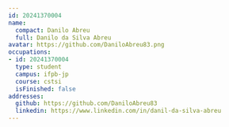 ```yaml
---
id: 20241370004
name:
  compact: Danilo Abreu
  full: Danilo da Silva Abreu
avatar: https://github.com/DaniloAbreu83.png
occupations:
- id: 20241370004
  type: student
  campus: ifpb-jp
  course: cstsi
  isFinished: false
addresses:
  github: https://github.com/DaniloAbreu83
  linkedin: https://www.linkedin.com/in/danil-da-silva-abreu
---
```

